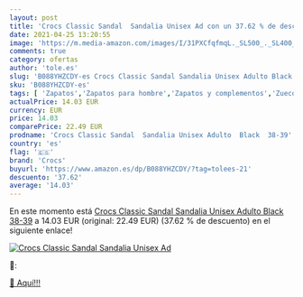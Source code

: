 ```yaml
---
layout: post
title: 'Crocs Classic Sandal  Sandalia Unisex Ad con un 37.62 % de descuento'
date: 2021-04-25 13:20:55
image: 'https://m.media-amazon.com/images/I/31PXCfqfmqL._SL500_._SL400_.jpg'
comments: true
category: ofertas
author: 'tole.es'
slug: 'B088YHZCDY-es Crocs Classic Sandal Sandalia Unisex Adulto Black 38-39'
sku: 'B088YHZCDY-es'
tags: [ 'Zapatos','Zapatos para hombre','Zapatos y complementos','Zuecos y mules para hombre','crocs','sandalia', ]
actualPrice: 14.03 EUR
currency: EUR
price: 14.03
comparePrice: 22.49 EUR
prodname: 'Crocs Classic Sandal  Sandalia Unisex Adulto  Black  38-39'
country: 'es'
flag: '🇪🇸'
brand: 'Crocs'
buyurl: 'https://www.amazon.es/dp/B088YHZCDY/?tag=tolees-21'
descuento: '37.62'
average: '14.03'
---
```


En este momento está [Crocs Classic Sandal  Sandalia Unisex Adulto  Black  38-39](https://www.amazon.es/dp/B088YHZCDY/?tag=tolees-21) a 14.03 EUR (original: 22.49 EUR) (37.62 %  de descuento) en el siguiente enlace!

[![Crocs Classic Sandal  Sandalia Unisex Ad](https://m.media-amazon.com/images/I/31PXCfqfmqL._SL500_._SL400_.jpg)](https://www.amazon.es/dp/B088YHZCDY/?tag=tolees-21)

🔎:


[🛒 Aquí!!!](https://www.amazon.es/dp/B088YHZCDY/?tag=tolees-21)
